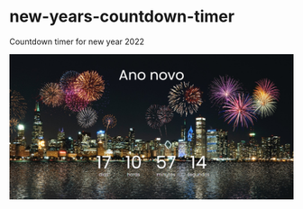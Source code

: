 # new-years-countdown-timer
Countdown timer for new year 2022

![Front page](https://github.com/ClaudioNoggueira/new-years-countdown-timer/blob/main/screenshots/frontpage.png)
